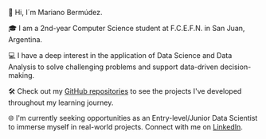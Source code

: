 👋 Hi, I´m Mariano Bermúdez.

🎓 I am a 2nd-year Computer Science student at F.C.E.F.N. in San Juan, Argentina.

💻 I have a deep interest in the application of Data Science and Data Analysis to solve challenging problems and support data-driven decision-making.

🛠️ Check out my [GitHub repositories](https://github.com/MarianoBermudez?tab=repositories) to see the projects I've developed throughout my learning journey. 

🌐 I'm currently seeking opportunities as an Entry-level/Junior Data Scientist to immerse myself in real-world projects. Connect with me on [LinkedIn](https://www.linkedin.com/in/marianobermúdez/).
